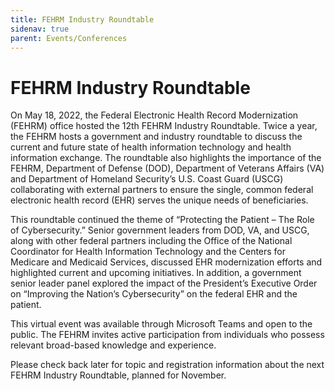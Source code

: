 ```yaml
---
title: FEHRM Industry Roundtable
sidenav: true
parent: Events/Conferences
---
```

# FEHRM Industry Roundtable

On May 18, 2022, the Federal Electronic Health Record Modernization (FEHRM) office hosted the 12th FEHRM Industry Roundtable. Twice a year, the FEHRM hosts a government and industry roundtable to discuss the current and future state of health information technology and health information exchange. The roundtable also highlights the importance of the FEHRM, Department of Defense (DOD), Department of Veterans Affairs (VA) and Department of Homeland Security’s U.S. Coast Guard (USCG) collaborating with external partners to ensure the single, common federal electronic health record (EHR) serves the unique needs of beneficiaries.

This roundtable continued the theme of “Protecting the Patient – The Role of Cybersecurity.” Senior government leaders from DOD, VA, and USCG, along with other federal partners including the Office of the National Coordinator for Health Information Technology and the Centers for Medicare and Medicaid Services, discussed EHR modernization efforts and highlighted current and upcoming initiatives. In addition, a government senior leader panel explored the impact of the President’s Executive Order on “Improving the Nation’s Cybersecurity” on the federal EHR and the patient.

This virtual event was available through Microsoft Teams and open to the public. The FEHRM invites active participation from individuals who possess relevant broad-based knowledge and experience. 

Please check back later for topic and registration information about the next FEHRM Industry Roundtable, planned for November.